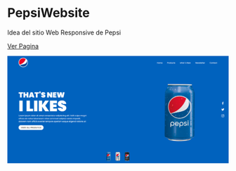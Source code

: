 # PepsiWebsite
Idea del sitio Web Responsive de Pepsi 

[Ver Pagina](https://upa-upz.github.io/PepsiWebsite/)

![website de pepsi](/assets/img/preview.png)
